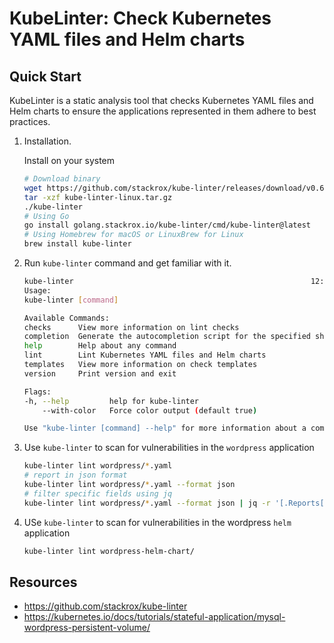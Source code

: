 # KubeLinter: Check Kubernetes YAML files and Helm charts

## Quick Start

KubeLinter is a static analysis tool that checks Kubernetes YAML files and Helm charts to ensure the applications represented in them adhere to best practices.

1. Installation.

    Install on your system

    ```bash
    # Download binary
    wget https://github.com/stackrox/kube-linter/releases/download/v0.6.5/kube-linter-linux.tar.gz
    tar -xzf kube-linter-linux.tar.gz
    ./kube-linter
    # Using Go
    go install golang.stackrox.io/kube-linter/cmd/kube-linter@latest
    # Using Homebrew for macOS or LinuxBrew for Linux
    brew install kube-linter
    ```

2. Run `kube-linter` command and get familiar with it.

    ```bash
    kube-linter                                                     12:36:45
    Usage:
    kube-linter [command]

    Available Commands:
    checks      View more information on lint checks
    completion  Generate the autocompletion script for the specified shell
    help        Help about any command
    lint        Lint Kubernetes YAML files and Helm charts
    templates   View more information on check templates
    version     Print version and exit

    Flags:
    -h, --help         help for kube-linter
        --with-color   Force color output (default true)

    Use "kube-linter [command] --help" for more information about a command.
    ```

3. Use `kube-linter` to scan for vulnerabilities in the `wordpress` application

    ```bash
    kube-linter lint wordpress/*.yaml
    # report in json format
    kube-linter lint wordpress/*.yaml --format json
    # filter specific fields using jq
    kube-linter lint wordpress/*.yaml --format json | jq -r '[.Reports[] | { "Check": .Check, "Service": .Object.K8sObject.Name, "Type": .Object.K8sObject.GroupVersionKind.Kind, "Message": .Diagnostic.Message, "Remediation": .Remediation }]'
    ```

4. USe `kube-linter` to scan for vulnerabilities in the wordpress `helm` application

    ```bash
    kube-linter lint wordpress-helm-chart/
    ```

## Resources

- <https://github.com/stackrox/kube-linter>
- <https://kubernetes.io/docs/tutorials/stateful-application/mysql-wordpress-persistent-volume/>
